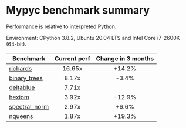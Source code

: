 # Mypyc benchmark summary

Performance is relative to interpreted Python.

Environment: CPython 3.8.2, Ubuntu 20.04 LTS and Intel Core i7-2600K (64-bit).

| Benchmark | Current perf | Change in 3 months |
| --- | :---: | :---: |
| [richards](benchmarks/richards.md) | 16.65x | +14.2% |
| [binary_trees](benchmarks/binary_trees.md) | 8.17x | -3.4% |
| [deltablue](benchmarks/deltablue.md) | 7.71x |  |
| [hexiom](benchmarks/hexiom.md) | 3.92x | -12.9% |
| [spectral_norm](benchmarks/spectral_norm.md) | 2.97x | +6.6% |
| [nqueens](benchmarks/nqueens.md) | 1.87x | +19.3% |

